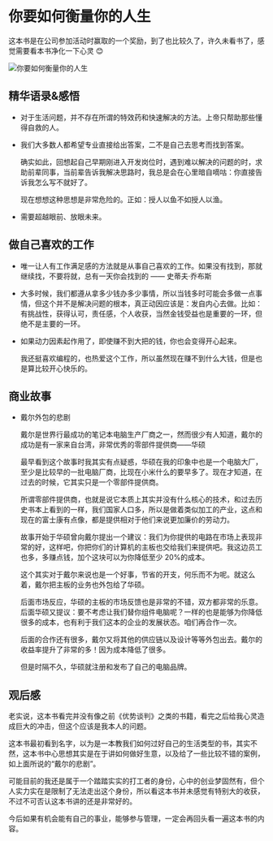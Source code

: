 # 你要如何衡量你的人生

这本书是在公司参加活动时赢取的一个奖励，到了也比较久了，许久未看书了，感觉需要看本书净化一下心灵 😊

![你要如何衡量你的人生](https://image.jimmyxuexue.top/img/202306102157366.jpg)

## 精华语录&感悟

- 对于生活问题，并不存在所谓的特效药和快速解决的方法。上帝只帮助那些懂得自救的人。

- 我们大多数人都希望专业直接给出答案，二不是自己去思考而找到答案。

  确实如此，回想起自己早期刚进入开发岗位时，遇到难以解决的问题的时，求助前辈同事，当前辈告诉我解决思路时，我总是会在心里暗自嘀咕：你直接告诉我怎么写不就好了。

  现在想想这种思想是非常危险的。正如：授人以鱼不如授人以渔。

- 需要超越眼前、放眼未来。

## 做自己喜欢的工作

- 唯一让人有工作满足感的方法就是从事自己喜欢的工作。如果没有找到，那就继续找，不要将就，总有一天你会找到的 —— 史蒂夫·乔布斯

- 大多时候，我们都遵从拿多少钱办多少事情，所以当钱多时可能会多做一点事情，但这个并不是解决问题的根本，真正动因应该是：发自内心去做。比如：有挑战性，获得认可，责任感，个人收获，当然金钱受益也是重要的一环，但绝不是主要的一环。

- 如果动力因素起作用了，即使赚不到大把的钱，你也会变得开心起来。

  我还挺喜欢编程的，也热爱这个工作，所以虽然现在赚不到什么大钱，但是也是算比较开心快乐的。

## 商业故事

- 戴尔外包的悲剧

  戴尔是世界行最成功的笔记本电脑生产厂商之一，然而很少有人知道，戴尔的成功是有一家来自台湾，非常优秀的零部件提供商——华硕

  最早看到这个故事时我其实有点疑惑，华硕在我的印象中也是一个电脑大厂，至少是比较早的一批电脑厂商，比现在小米什么的要早多了。现在才知道，在过去的时候，它其实只是一个零部件提供商。

  所谓零部件提供商，也就是说它本质上其实并没有什么核心的技术，和过去历史书本上看到的一样，我们国家人口多，所以是做着类似加工的产业，这点和现在的富士康有点像，都是提供相对于他们来说更加廉价的劳动力。

  故事开始于华硕曾向戴尔提出一个建议：我们为你提供的电路在市场上表现非常的好，这样吧，你把你们的计算机的主板也交给我们来提供吧。我这边员工也多，多赚点钱，加个这块可以为你降低至少 20%的成本。

  这个其实对于戴尔来说也是一个好事，节省的开支，何乐而不为呢。就这么着，戴尔把主板的业务也外包给了华硕。

  后面市场反应，华硕的主板的市场反馈也是非常的不错，双方都非常的乐意。后面华硕又提议：要不考虑让我们替你组件电脑呢？一样的也是能够为你降低很多的成本，也有利于我们这本的企业的发展状态。咱们再合作一次。

  后面的合作还有很多，戴尔又将其他的供应链以及设计等等外包出去。戴尔的收益率提升了非常的多！因为成本降低了很多。

  但是时隔不久，华硕就注册和发布了自己的电脑品牌。

## 观后感

老实说，这本书看完并没有像之前《优势谈判》之类的书籍，看完之后给我心灵造成巨大的冲击，但这个应该是我本人的问题。

这本书最初看到名字，以为是一本教我们如何过好自己的生活类型的书，其实不然，这本书中心思想其实是在于讲如何做好生意，以及给了一些比较不错的案例，如上面所说的“戴尔的悲剧”。

可能目前的我还是属于一个踏踏实实的打工者的身份，心中的创业梦固然有，但个人实力实在是限制了无法走出这个身份，所以看这本书并未感觉有特别大的收获，不过不可否认这本书讲的还是非常好的。

今后如果有机会能有自己的事业，能够参与管理，一定会再回头看一遍这本书的内容。
